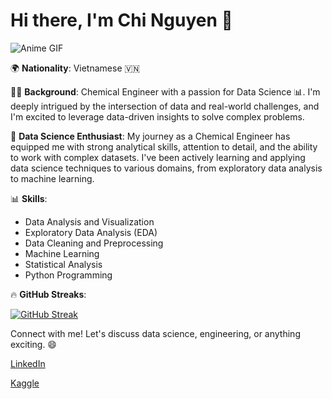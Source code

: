 # Hi there, I'm Chi Nguyen 👋

![Anime GIF](https://media.giphy.com/media/v1.Y2lkPTc5MGI3NjExaWdmaW1vOTlqZ2pscDVnaTA1bHU5M2RvcjV2bmttN2RrMzBiYm5hOCZlcD12MV9pbnRlcm5hbF9naWZfYnlfaWQmY3Q9cw/r2DUElTq9VYMfjxWNA/giphy.gif)


🌍 **Nationality**: Vietnamese 🇻🇳

👩‍🎓 **Background**: Chemical Engineer with a passion for Data Science 📊. I'm deeply intrigued by the intersection of data and real-world challenges, and I'm excited to leverage data-driven insights to solve complex problems.

🔬 **Data Science Enthusiast**: My journey as a Chemical Engineer has equipped me with strong analytical skills, attention to detail, and the ability to work with complex datasets. I've been actively learning and applying data science techniques to various domains, from exploratory data analysis to machine learning.

📊 **Skills**:
- Data Analysis and Visualization
- Exploratory Data Analysis (EDA)
- Data Cleaning and Preprocessing
- Machine Learning
- Statistical Analysis
- Python Programming



🔥 **GitHub Streaks**:

[![GitHub Streak](http://github-readme-streak-stats.herokuapp.com?user=chi0405&theme=calm)](https://git.io/streak-stats)


Connect with me! Let's discuss data science, engineering, or anything exciting. 😄

[LinkedIn](https://www.linkedin.com/in/chi-nguyen-36906618a/)

[Kaggle](https://www.kaggle.com/cicinguyen)

